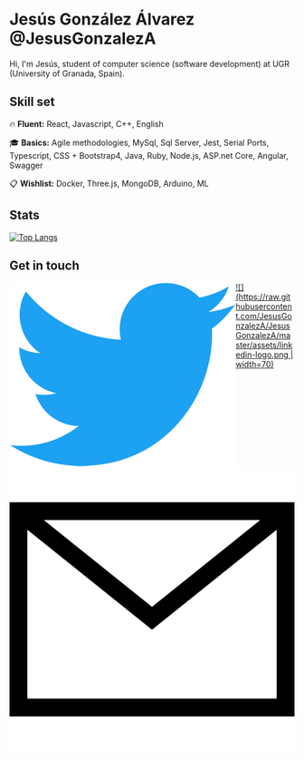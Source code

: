 # Jesús González Álvarez @JesusGonzalezA 
Hi, I'm Jesús, student of computer science (software development) at UGR (University of Granada, Spain).

## Skill set

:fire: **Fluent:** React, Javascript, C++, English

:mortar_board: **Basics:** Agile methodologies, MySql, Sql Server, Jest,  Serial Ports, Typescript, CSS + Bootstrap4, Java, Ruby, Node.js, ASP.net Core, Angular, Swagger

:clipboard: **Wishlist:** Docker, Three.js, MongoDB, Arduino, ML

<h2>Stats</h2>

[![Top Langs](https://github-readme-stats.vercel.app/api/top-langs/?username=JesusGonzalezA&layout=compact)](https://github.com/anuraghazra/github-readme-stats)

## Get in touch 
<a href="https://twitter.com/JesusGonADev">
  <img align="left" alt="JesusGonzalezA | Twitter" max-width="21px" src="https://raw.githubusercontent.com/JesusGonzalezA/JesusGonzalezA/master/assets/twitter-logo.png" />
</a>
<a href="https://www.linkedin.com/in/jesusgonzalezalvarez">
 ![](https://raw.githubusercontent.com/JesusGonzalezA/JesusGonzalezA/master/assets/linkedin-logo.png | width=70)
</a>
<a href="mailto:jesusgranada99@gmail.com?Subject=Hola%20Jesús!">
 <img align="left" alt="Mail" max-width="20px" src="https://raw.githubusercontent.com/JesusGonzalezA/JesusGonzalezA/master/assets/mail-icon.png" />
</a>
